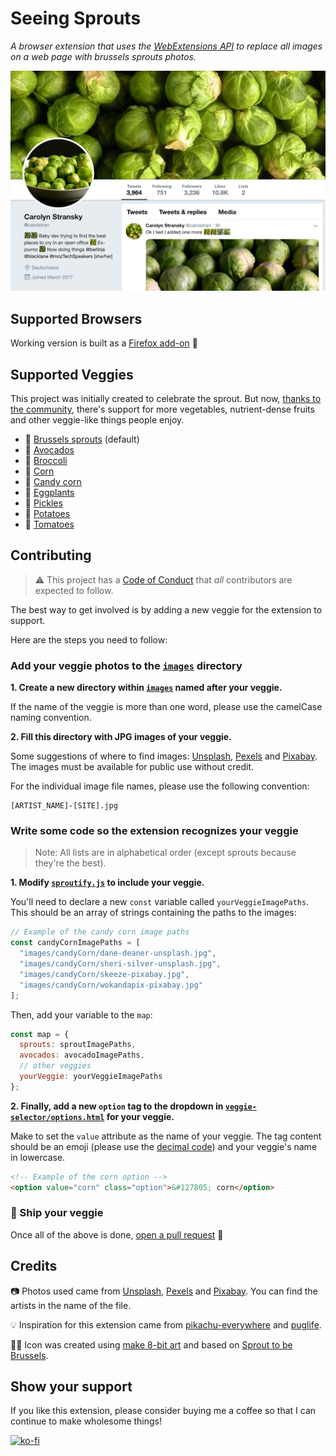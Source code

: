 # Seeing Sprouts

_A browser extension that uses the [WebExtensions API](https://developer.mozilla.org/en-US/docs/Mozilla/Add-ons/WebExtensions) to replace all images on a web page with brussels sprouts photos._

![Screenshot of Seeing Sprouts in action aka Carolyn's Twitter but with only photos of brussels sprouts.](images/screenshots/tweet-sprouts.png)

## Supported Browsers

Working version is built as a [Firefox add-on](https://addons.mozilla.org/en-US/firefox/addon/seeing-sprouts/) 🦊

## Supported Veggies

This project was initially created to celebrate the sprout. But now, [thanks to the community](https://github.com/carolstran/seeing-sprouts/graphs/contributors), there's support for more vegetables, nutrient-dense fruits and other veggie-like things people enjoy.

- 🌳 [Brussels sprouts](images/screenshots/tweet-sprouts.png) (default)
- 🥑 [Avocados](images/screenshots/tweet-avocados.png)
- 🥦 [Broccoli](images/screenshots/tweet-broccoli.png)
- 🌽 [Corn](images/screenshots/tweet-corn.png)
- 👻 [Candy corn](images/screenshots/tweet-candycorn.png)
- 🍆 [Eggplants](images/screenshots/tweet-eggplants.png)
- 🥒 [Pickles](images/screenshots/tweet-pickles.png)
- 🥔 [Potatoes](images/screenshots/tweet-potatoes.png)
- 🍅 [Tomatoes](images/screenshots/tweet-tomatoes.png)

## Contributing

> ⚠️ This project has a [Code of Conduct](./CODE_OF_CONDUCT.md) that _all_ contributors are expected to follow.

The best way to get involved is by adding a new veggie for the extension to support.

Here are the steps you need to follow: 

### Add your veggie photos to the [`images`](./images) directory

**1. Create a new directory within [`images`](./images) named after your veggie.**

If the name of the veggie is more than one word, please use the camelCase naming convention.

**2. Fill this directory with JPG images of your veggie.**

Some suggestions of where to find images: [Unsplash](https://unsplash.com/), [Pexels](https://www.pexels.com/) and [Pixabay](https://pixabay.com/). The images must be available for public use without credit.

For the individual image file names, please use the following convention:

```
[ARTIST_NAME]-[SITE].jpg
```

### Write some code so the extension recognizes your veggie

> Note: All lists are in alphabetical order (except sprouts because they're the best). 

**1. Modify [`sproutify.js`](./sproutify.js) to include your veggie.**

You'll need to declare a new `const` variable called `yourVeggieImagePaths`. This should be an array of strings containing the paths to the images:

```javascript
// Example of the candy corn image paths
const candyCornImagePaths = [
  "images/candyCorn/dane-deaner-unsplash.jpg",
  "images/candyCorn/sheri-silver-unsplash.jpg",
  "images/candyCorn/skeeze-pixabay.jpg",
  "images/candyCorn/wokandapix-pixabay.jpg"
];
```

Then, add your variable to the `map`:

```javascript
const map = {
  sprouts: sproutImagePaths,
  avocados: avocadoImagePaths,
  // other veggies
  yourVeggie: yourVeggieImagePaths
};
```

**2. Finally, add a new `option` tag to the dropdown in [`veggie-selector/options.html`](./veggie-selector/options.html) for your veggie.**

Make to set the `value` attribute as the name of your veggie. The tag content should be an emoji (please use the [decimal code](https://www.getemojis.net/html/)) and your veggie's name in lowercase.

```html
<!-- Example of the corn option -->
<option value="corn" class="option">&#127805; corn</option>
```

### 🚀 Ship your veggie

Once all of the above is done, [open a pull request](https://docs.github.com/en/github/collaborating-with-issues-and-pull-requests/creating-a-pull-request) 💖

## Credits

📷 Photos used came from [Unsplash](https://unsplash.com/), [Pexels](https://www.pexels.com/) and [Pixabay](https://pixabay.com/). You can find the artists in the name of the file.

💡 Inspiration for this extension came from [pikachu-everywhere](https://github.com/shahednasser/pikachu-everywhere/) and [puglife](https://github.com/tiaanduplessis/puglife).

👩‍🎨 Icon was created using [make 8-bit art](https://make8bitart.com/) and based on [Sprout to be Brussels](https://sprouttobebrussels.be).

## Show your support

If you like this extension, please consider buying me a coffee so that I can continue to make wholesome things!

[![ko-fi](https://www.ko-fi.com/img/githubbutton_sm.svg)](https://ko-fi.com/L4L41MXHP)
